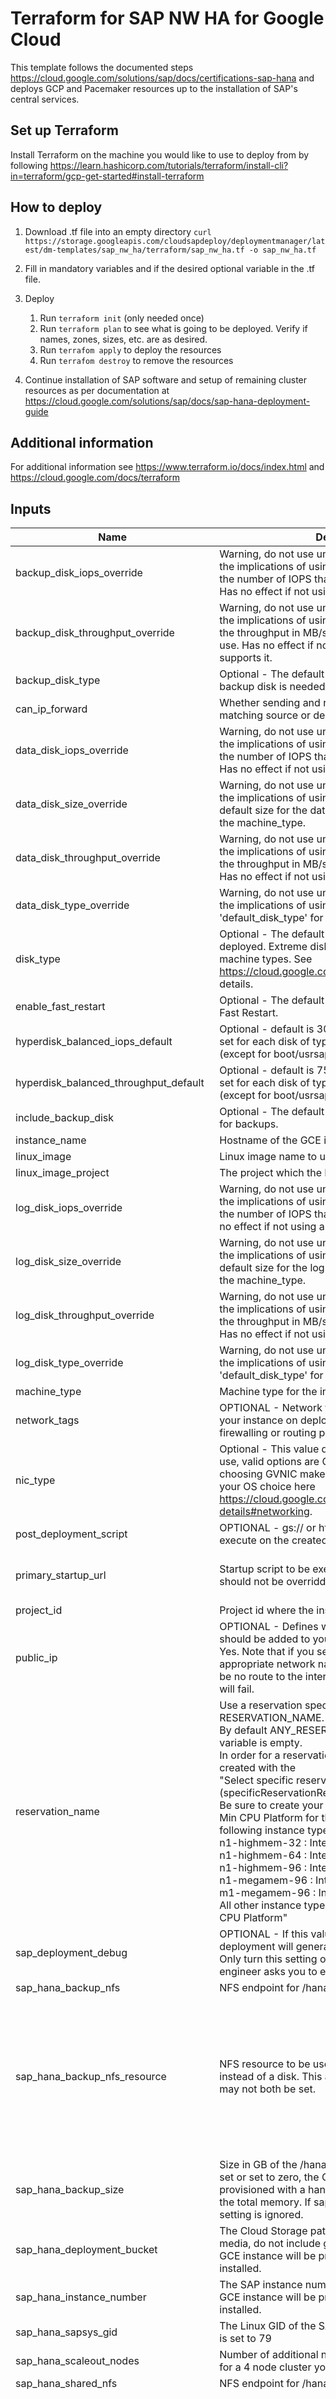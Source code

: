 # Terraform for SAP NW HA for Google Cloud

This template follows the documented steps
https://cloud.google.com/solutions/sap/docs/certifications-sap-hana and deploys
GCP and Pacemaker resources up to the installation of SAP's central services.

## Set up Terraform

Install Terraform on the machine you would like to use to deploy from by
following
https://learn.hashicorp.com/tutorials/terraform/install-cli?in=terraform/gcp-get-started#install-terraform

## How to deploy

1.  Download .tf file into an empty directory `curl
    https://storage.googleapis.com/cloudsapdeploy/deploymentmanager/latest/dm-templates/sap_nw_ha/terraform/sap_nw_ha.tf
    -o sap_nw_ha.tf`

2.  Fill in mandatory variables and if the desired optional variable in the .tf
    file.

3.  Deploy

    1.  Run `terraform init` (only needed once)
    2.  Run `terraform plan` to see what is going to be deployed. Verify if
        names, zones, sizes, etc. are as desired.
    3.  Run `terrafom apply` to deploy the resources
    4.  Run `terrafom destroy` to remove the resources

4.  Continue installation of SAP software and setup of remaining cluster
    resources as per documentation at
    https://cloud.google.com/solutions/sap/docs/sap-hana-deployment-guide

## Additional information

For additional information see https://www.terraform.io/docs/index.html and
https://cloud.google.com/docs/terraform

<!-- BEGINNING OF PRE-COMMIT-TERRAFORM DOCS HOOK -->
## Inputs

| Name | Description | Type | Default | Required |
|------|-------------|------|---------|:--------:|
| backup\_disk\_iops\_override | Warning, do not use unless instructed or aware of the implications of using this setting. Directly sets the number of IOPS that the backup disk(s) will use. Has no effect if not using a disk type that supports it. | `number` | `null` | no |
| backup\_disk\_throughput\_override | Warning, do not use unless instructed or aware of the implications of using this setting. Directly sets the throughput in MB/s that the backup disk(s) will use. Has no effect if not using a disk type that supports it. | `number` | `null` | no |
| backup\_disk\_type | Optional - The default is pd-balanced, only used if a backup disk is needed. | `string` | `"pd-balanced"` | no |
| can\_ip\_forward | Whether sending and receiving of packets with non-matching source or destination IPs is allowed. | `bool` | `true` | no |
| data\_disk\_iops\_override | Warning, do not use unless instructed or aware of the implications of using this setting. Directly sets the number of IOPS that the data disk(s) will use. Has no effect if not using a disk type that supports it. | `number` | `null` | no |
| data\_disk\_size\_override | Warning, do not use unless instructed or aware of the implications of using this setting. Overrides the default size for the data disk(s), that is based off of the machine\_type. | `number` | `null` | no |
| data\_disk\_throughput\_override | Warning, do not use unless instructed or aware of the implications of using this setting. Directly sets the throughput in MB/s that the data disk(s) will use. Has no effect if not using a disk type that supports it. | `number` | `null` | no |
| data\_disk\_type\_override | Warning, do not use unless instructed or aware of the implications of using this setting. Override the 'default\_disk\_type' for the data disk. | `string` | `""` | no |
| disk\_type | Optional - The default disk type to use on all disks deployed. Extreme disks are not supported on all machine types. See https://cloud.google.com/compute/docs/disks/ for details. | `string` | `"pd-ssd"` | no |
| enable\_fast\_restart | Optional - The default is true. If set enables HANA Fast Restart. | `bool` | `true` | no |
| hyperdisk\_balanced\_iops\_default | Optional - default is 3000. Number of IOPS that is set for each disk of type Hyperdisk-balanced (except for boot/usrsap/shared disks). | `number` | `3000` | no |
| hyperdisk\_balanced\_throughput\_default | Optional - default is 750. Throughput in MB/s that is set for each disk of type Hyperdisk-balanced (except for boot/usrsap/shared disks). | `number` | `750` | no |
| include\_backup\_disk | Optional - The default is true. If set creates a disk for backups. | `bool` | `true` | no |
| instance\_name | Hostname of the GCE instance. | `string` | n/a | yes |
| linux\_image | Linux image name to use. | `string` | n/a | yes |
| linux\_image\_project | The project which the Linux image belongs to. | `string` | n/a | yes |
| log\_disk\_iops\_override | Warning, do not use unless instructed or aware of the implications of using this setting. Directly sets the number of IOPS that the log disk(s) will use. Has no effect if not using a disk type that supports it. | `number` | `null` | no |
| log\_disk\_size\_override | Warning, do not use unless instructed or aware of the implications of using this setting. Overrides the default size for the log disk(s), that is based off of the machine\_type. | `number` | `null` | no |
| log\_disk\_throughput\_override | Warning, do not use unless instructed or aware of the implications of using this setting. Directly sets the throughput in MB/s that the log disk(s) will use. Has no effect if not using a disk type that supports it. | `number` | `null` | no |
| log\_disk\_type\_override | Warning, do not use unless instructed or aware of the implications of using this setting. Override the 'default\_disk\_type' for the log disk. | `string` | `""` | no |
| machine\_type | Machine type for the instances. | `string` | n/a | yes |
| network\_tags | OPTIONAL - Network tags can be associated to your instance on deployment. This can be used for firewalling or routing purposes. | `list(string)` | `[]` | no |
| nic\_type | Optional - This value determines the type of NIC to use, valid options are GVNIC and VIRTIO\_NET. If choosing GVNIC make sure that it is supported by your OS choice here https://cloud.google.com/compute/docs/images/os-details#networking. | `string` | `""` | no |
| post\_deployment\_script | OPTIONAL - gs:// or https:// location of a script to execute on the created VM's post deployment. | `string` | `""` | no |
| primary\_startup\_url | Startup script to be executed when the VM boots, should not be overridden. | `string` | `"curl -s https://www.googleapis.com/storage/v1/core-connect-dm-templates/202403040702/terraform/sap_hana/startup.sh | bash -s https://www.googleapis.com/storage/v1/core-connect-dm-templates/202403040702/terraform"` | no |
| project\_id | Project id where the instances will be created. | `string` | n/a | yes |
| public\_ip | OPTIONAL - Defines whether a public IP address should be added to your VM. By default this is set to Yes. Note that if you set this to No without appropriate network nat and tags in place, there will be no route to the internet and thus the installation will fail. | `bool` | `true` | no |
| reservation\_name | Use a reservation specified by RESERVATION\_NAME.<br>By default ANY\_RESERVATION is used when this variable is empty.<br>In order for a reservation to be used it must be created with the<br>"Select specific reservation" selected (specificReservationRequired set to true)<br>Be sure to create your reservation with the correct Min CPU Platform for the<br>following instance types:<br>n1-highmem-32 : Intel Broadwell<br>n1-highmem-64 : Intel Broadwell<br>n1-highmem-96 : Intel Skylake<br>n1-megamem-96 : Intel Skylake<br>m1-megamem-96 : Intel Skylake<br>All other instance types can have automatic Min CPU Platform" | `string` | `""` | no |
| sap\_deployment\_debug | OPTIONAL - If this value is set to true, the deployment will generates verbose deployment logs. Only turn this setting on if a Google support engineer asks you to enable debugging. | `bool` | `false` | no |
| sap\_hana\_backup\_nfs | NFS endpoint for /hanabackup storage. | `string` | `""` | no |
| sap\_hana\_backup\_nfs\_resource | NFS resource to be used as the backup drive instead of a disk. This and sap\_hana\_backup\_nfs may not both be set. | <pre>object({<br>    networks = list(<br>      object({<br>        ip_addresses = list(string)<br>      })<br>    )<br>    file_shares = list(<br>      object({<br>        name = string<br>      })<br>    )<br><br>  })</pre> | `null` | no |
| sap\_hana\_backup\_size | Size in GB of the /hanabackup volume. If this is not set or set to zero, the GCE instance will be provisioned with a hana backup volume of 2 times the total memory. If sap\_hana\_backup\_nfs is set, this setting is ignored. | `number` | `0` | no |
| sap\_hana\_deployment\_bucket | The Cloud Storage path that contains the SAP HANA media, do not include gs://. If this is not defined, the GCE instance will be provisioned without SAP HANA installed. | `string` | `""` | no |
| sap\_hana\_instance\_number | The SAP instance number. If this is not defined, the GCE instance will be provisioned without SAP HANA installed. | `number` | `0` | no |
| sap\_hana\_sapsys\_gid | The Linux GID of the SAPSYS group. By default this is set to 79 | `number` | `79` | no |
| sap\_hana\_scaleout\_nodes | Number of additional nodes to add. E.g - if you wish for a 4 node cluster you would specify 3 here. | `number` | `0` | no |
| sap\_hana\_shared\_nfs | NFS endpoint for /hana/shared storage. | `string` | `""` | no |
| sap\_hana\_shared\_nfs\_resource | NFS resource to be used as the shared drive instead of a disk. This and sap\_hana\_shared\_nfs may not both be set. | <pre>object({<br>    networks = list(<br>      object({<br>        ip_addresses = list(string)<br>      })<br>    )<br>    file_shares = list(<br>      object({<br>        name = string<br>      })<br>    )<br><br>  })</pre> | `null` | no |
| sap\_hana\_sid | The SAP HANA SID. If this is not defined, the GCE instance will be provisioned without SAP HANA installed. SID must adhere to SAP standard (Three letters or numbers and start with a letter) | `string` | n/a | yes |
| sap\_hana\_sidadm\_password | The linux sidadm login password. If this is not defined, the GCE instance will be provisioned without SAP HANA installed. Minimum requirement is 8 characters. | `string` | `""` | no |
| sap\_hana\_sidadm\_password\_secret | The secret key used to retrieve the linux sidadm login from Secret Manager (https://cloud.google.com/secret-manager). The Secret Manager password will overwrite the clear text password from sap\_hana\_sidadm\_password if both are set. | `string` | `""` | no |
| sap\_hana\_sidadm\_uid | The Linux UID of the <SID>adm user. By default this is set to 900 to avoid conflicting with other OS users. | `number` | `900` | no |
| sap\_hana\_system\_password | The SAP HANA SYSTEM password. If this is not defined, the GCE instance will be provisioned without SAP HANA installed. Minimum requirement is 8 characters with at least 1 number. | `string` | `""` | no |
| sap\_hana\_system\_password\_secret | The secret key used to retrieve the SAP HANA SYSTEM login from Secret Manager (https://cloud.google.com/secret-manager). The Secret Manager password will overwrite the clear text password from sap\_hana\_system\_password if both are set. | `string` | `""` | no |
| secondary\_startup\_url | DO NOT USE | `string` | `"curl -s https://www.googleapis.com/storage/v1/core-connect-dm-templates/202403040702/terraform/sap_hana/startup_secondary.sh | bash -s https://www.googleapis.com/storage/v1/core-connect-dm-templates/202403040702/terraform"` | no |
| service\_account | OPTIONAL - Ability to define a custom service account instead of using the default project service account. | `string` | `""` | no |
| shared\_disk\_iops\_override | Warning, do not use unless instructed or aware of the implications of using this setting. Directly sets the number of IOPS that the shared disk will use. Has no effect if not using a disk type that supports it. | `number` | `null` | no |
| shared\_disk\_size\_override | Warning, do not use unless instructed or aware of the implications of using this setting. Overrides the default size for the shared disk, that is based off of the machine\_type. | `number` | `null` | no |
| shared\_disk\_throughput\_override | Warning, do not use unless instructed or aware of the implications of using this setting. Directly sets the throughput in MB/s that the shared disk will use. Has no effect if not using a disk type that supports it. | `number` | `null` | no |
| shared\_disk\_type\_override | Warning, do not use unless instructed or aware of the implications of using this setting. Override the 'default\_disk\_type' for the shared disk. | `string` | `""` | no |
| subnetwork | The sub network to deploy the instance in. | `string` | n/a | yes |
| unified\_disk\_iops\_override | Warning, do not use unless instructed or aware of the implications of using this setting. Directly sets the number of IOPS that the primary's unified disk will use. Has no effect if not using a disk type that supports it. | `number` | `null` | no |
| unified\_disk\_size\_override | Warning, do not use unless instructed or aware of the implications of using this setting. Overrides the default size for the primary's unified disk, that is based off of the machine\_type. | `number` | `null` | no |
| unified\_disk\_throughput\_override | Warning, do not use unless instructed or aware of the implications of using this setting. Directly sets the throughput in MB/s that the primary's unified disk will use. Has no effect if not using a disk type that supports it. | `number` | `null` | no |
| unified\_worker\_disk\_iops\_override | Warning, do not use unless instructed or aware of the implications of using this setting. Directly sets the number of IOPS that the unified worker disk(s) will use. Has no effect if not using a disk type that supports it. | `number` | `null` | no |
| unified\_worker\_disk\_size\_override | Warning, do not use unless instructed or aware of the implications of using this setting. Overrides the default size for the unified worker disk(s), that is based off of the machine\_type. | `number` | `null` | no |
| unified\_worker\_disk\_throughput\_override | Warning, do not use unless instructed or aware of the implications of using this setting. Directly sets the throughput in MB/s that the unified worker disk(s) will use. Has no effect if not using a disk type that supports it. | `number` | `null` | no |
| use\_single\_shared\_data\_log\_disk | Optional - By default three separate disk for data, logs, and shared will be made. If set to true, one disk will be used instead. | `bool` | `false` | no |
| usrsap\_disk\_iops\_override | Warning, do not use unless instructed or aware of the implications of using this setting. Directly sets the number of IOPS that the /usr/sap disk(s) will use. Has no effect if not using a disk type that supports it. | `number` | `null` | no |
| usrsap\_disk\_size\_override | Warning, do not use unless instructed or aware of the implications of using this setting. Overrides the default size for the /usr/sap disk(s), that is based off of the machine\_type. | `number` | `null` | no |
| usrsap\_disk\_throughput\_override | Warning, do not use unless instructed or aware of the implications of using this setting. Directly sets the throughput in MB/s that the /usr/sap disk(s) will use. Has no effect if not using a disk type that supports it. | `number` | `null` | no |
| usrsap\_disk\_type\_override | Warning, do not use unless instructed or aware of the implications of using this setting. Override the 'default\_disk\_type' for the /usr/sap disk. | `string` | `""` | no |
| vm\_static\_ip | Optional - Defines an internal static IP for the VM. | `string` | `""` | no |
| worker\_static\_ips | Optional - Defines internal static IP addresses for the worker nodes. | `list(string)` | `[]` | no |
| zone | Zone where the instances will be created. | `string` | n/a | yes |

## Outputs

| Name | Description |
|------|-------------|
| sap\_hana\_primary\_self\_link | SAP HANA self-link for the primary instance created |
| sap\_hana\_worker\_self\_links | SAP HANA self-links for the secondary instances created |

<!-- END OF PRE-COMMIT-TERRAFORM DOCS HOOK -->